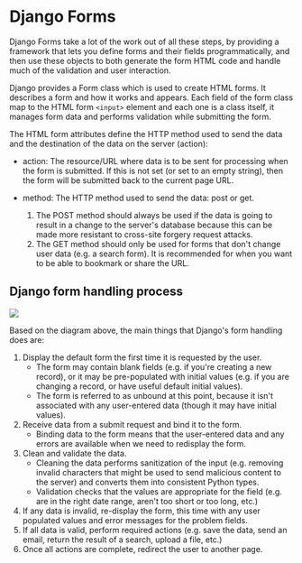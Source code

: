 # Django Forms

Django Forms take a lot of the work out of all these steps, by providing a framework that lets you define forms and their fields programmatically, and then use these objects to both generate the form HTML code and handle much of the validation and user interaction.

Django provides a Form class which is used to create HTML forms. It describes a form and how it works and appears. Each field of the form class map to the HTML form `<input>` element and each one is a class itself, it manages form data and performs validation while submitting the form.

The HTML form attributes define the HTTP method used to send the data and the destination of the data on the server (action):

- action: The resource/URL where data is to be sent for processing when the form is submitted. If this is not set (or set to an empty string), then the form will be submitted back to the current page URL.

- method: The HTTP method used to send the data: post or get.
    1. The POST method should always be used if the data is going to result in a change to the server's database because this can be made more resistant to cross-site forgery request attacks.
    2. The GET method should only be used for forms that don't change user data (e.g. a search form). It is recommended for when you want to be able to bookmark or share the URL.

## Django form handling process

![](https://developer.mozilla.org/en-US/docs/Learn/Server-side/Django/Forms/form_handling_-_standard.png)


Based on the diagram above, the main things that Django's form handling does are:

1. Display the default form the first time it is requested by the user.
    - The form may contain blank fields (e.g. if you're creating a new record), or it may be pre-populated with initial values (e.g. if you are changing a record, or have useful default initial values).
    - The form is referred to as unbound at this point, because it isn't associated with any user-entered data (though it may have initial values).
2. Receive data from a submit request and bind it to the form.
    - Binding data to the form means that the user-entered data and any errors are available when we need to redisplay the form.
3. Clean and validate the data.
    - Cleaning the data performs sanitization of the input (e.g. removing invalid characters that might be used to send malicious content to the server) and converts them into consistent Python types.
    - Validation checks that the values are appropriate for the field (e.g. are in the right date range, aren't too short or too long, etc.)
4. If any data is invalid, re-display the form, this time with any user populated values and error messages for the problem fields.
5. If all data is valid, perform required actions (e.g. save the data, send an email, return the result of a search, upload a file, etc.)
6. Once all actions are complete, redirect the user to another page.